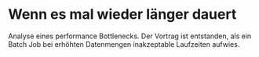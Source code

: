 Wenn es mal wieder länger dauert
==================================

Analyse eines performance Bottlenecks. Der Vortrag ist entstanden, als ein Batch Job bei erhöhten Datenmengen inakzeptable Laufzeiten aufwies.
